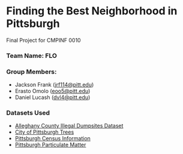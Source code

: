 # Finding the Best Neighborhood in Pittsburgh
Final Project for CMPINF 0010

### Team Name: FLO
### Group Members:
+ Jackson Frank (jrf114@pitt.edu)
+ Erasto Omolo (eoo5@pitt.edu)
+ Daniel Lucash (dvl4@pitt.edu)



### Datasets Used

+ [Alleghany County Illegal Dumpsites Dataset](https://data.wprdc.org/dataset/allegheny-county-illegal-dump-sites)
+ [City of Pittsburgh Trees](https://data.wprdc.org/dataset/city-trees)
+ [Pittsburgh Census Information](https://pitt.libguides.com/pghcensus/pghcensustracts)
+ [Pittsburgh Particulate Matter](https://data.wprdc.org/dataset/particulate-matter-2-5)

